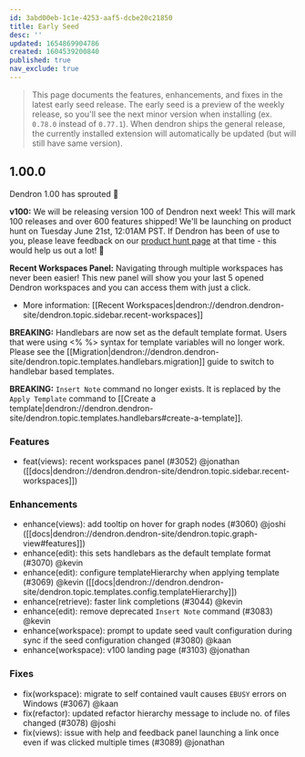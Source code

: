 ```yaml
---
id: 3abd00eb-1c1e-4253-aaf5-dcbe20c21850
title: Early Seed
desc: ''
updated: 1654869904786
created: 1604539200840
published: true
nav_exclude: true
---
```


> This page documents the features, enhancements, and fixes in the latest early seed release. The early seed is a preview of the weekly release, so you'll see the next minor version when installing (ex. `0.78.0` instead of `0.77.1`). When dendron ships the general release, the currently installed extension will automatically be updated (but will still have same version).

## 1.00.0

Dendron 1.00 has sprouted 🌱

**v100:** We will be releasing version 100 of Dendron next week! This will mark 100 releases and over 600 features shipped! We'll be launching on product hunt on Tuesday June 21st, 12:01AM PST. If Dendron has been of use to you, please leave feedback on our [product hunt page](https://www.producthunt.com/posts/dendron-v100) at that time - this would help us out a lot! 🙏

**Recent Workspaces Panel:** Navigating through multiple workspaces has never been easier! This new panel will show you your last 5 opened Dendron workspaces and you can access them with just a click.
- More information: [[Recent Workspaces|dendron://dendron.dendron-site/dendron.topic.sidebar.recent-workspaces]]

**BREAKING:** Handlebars are now set as the default template format. Users that were using <% %> syntax for template variables will no longer work. Please see the [[Migration|dendron://dendron.dendron-site/dendron.topic.templates.handlebars.migration]] guide to switch to handlebar based templates. 

**BREAKING:** `Insert Note` command no longer exists. It is replaced by the `Apply Template` command to [[Create a template|dendron://dendron.dendron-site/dendron.topic.templates.handlebars#create-a-template]]. 

### Features
- feat(views): recent workspaces panel (#3052) @jonathan ([[docs|dendron://dendron.dendron-site/dendron.topic.sidebar.recent-workspaces]])

### Enhancements
- enhance(views): add tooltip on hover for graph nodes (#3060) @joshi ([[docs|dendron://dendron.dendron-site/dendron.topic.graph-view#features]])
- enhance(edit): this sets handlebars as the default template format (#3070) @kevin
- enhance(edit): configure templateHierarchy when applying template (#3069) @kevin ([[docs|dendron://dendron.dendron-site/dendron.topic.templates.config.templateHierarchy]])
- enhance(retrieve): faster link completions (#3044)  @kevin
- enhance(edit): remove deprecated `Insert Note` command (#3083) @kevin
- enhance(workspace): prompt to update seed vault configuration during sync if the seed configuration changed (#3080) @kaan
- enhance(workspace): v100 landing page (#3103) @jonathan

### Fixes
- fix(workspace): migrate to self contained vault causes `EBUSY` errors on Windows (#3067) @kaan
- fix(refactor): updated refactor hierarchy message to include no. of files changed (#3078) @joshi
- fix(views): issue with help and feedback panel launching a link once even if was clicked multiple times (#3089) @jonathan
